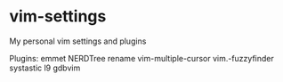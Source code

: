 vim-settings
============

My personal vim settings and plugins

Plugins:
  emmet
  NERDTree
  rename
  vim-multiple-cursor
  vim.-fuzzyfinder
  systastic
  l9
  gdbvim

